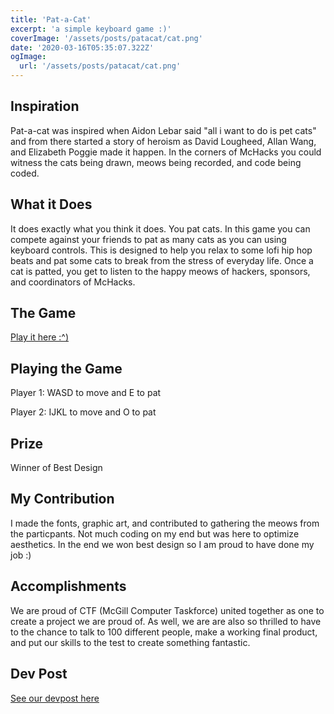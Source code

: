 ```yaml
---
title: 'Pat-a-Cat'
excerpt: 'a simple keyboard game :)'
coverImage: '/assets/posts/patacat/cat.png'
date: '2020-03-16T05:35:07.322Z'
ogImage:
  url: '/assets/posts/patacat/cat.png'
---
```



## Inspiration 

Pat-a-cat was inspired when Aidon Lebar said "all i want to do is pet cats" and from there started a story of heroism as David Lougheed, Allan Wang, and Elizabeth Poggie made it happen. In the corners of McHacks you could witness the cats being drawn, meows being recorded, and code being coded.

## What it Does

It does exactly what you think it does. You pat cats. In this game you can compete against your friends to pat as many cats as you can using keyboard controls. This is designed to help you relax to some lofi hip hop beats and pat some cats to break from the stress of everyday life. Once a cat is patted, you get to listen to the happy meows of hackers, sponsors, and coordinators of McHacks.

## The Game

[Play it here :^)](https://patacat.github.io/)

## Playing the Game

Player 1: WASD to move and E to pat

Player 2: IJKL to move and O to pat

## Prize

Winner of Best Design

## My Contribution

I made the fonts, graphic art, and contributed to gathering the meows from the particpants. Not much coding on my end but was here to optimize aesthetics. In the end we won best design so I am proud to have done my job :) 

## Accomplishments

We are proud of CTF (McGill Computer Taskforce) united together as one to create a project we are proud of. As well, we are are also so thrilled to have to the chance to talk to 100 different people, make a working final product, and put our skills to the test to create something fantastic.

## Dev Post

[See our devpost here](https://devpost.com/software/pat-a-cat-mqs6iy)

